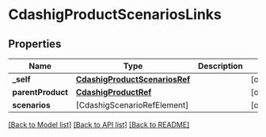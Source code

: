 # CdashigProductScenariosLinks

## Properties
Name | Type | Description | Notes
------------ | ------------- | ------------- | -------------
**_self** | [**CdashigProductScenariosRef**](CdashigProductScenariosRef.md) |  | [optional] 
**parentProduct** | [**CdashigProductRef**](CdashigProductRef.md) |  | [optional] 
**scenarios** | [CdashigScenarioRefElement] |  | [optional] 

[[Back to Model list]](../README.md#documentation-for-models) [[Back to API list]](../README.md#documentation-for-api-endpoints) [[Back to README]](../README.md)


